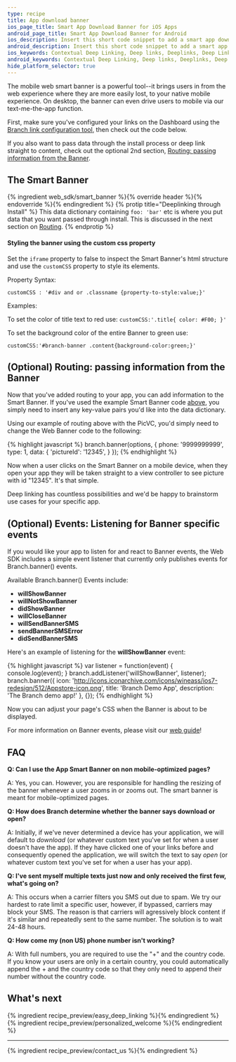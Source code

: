 ```yaml
---
type: recipe
title: App download banner
ios_page_title: Smart App Download Banner for iOS Apps
android_page_title: Smart App Download Banner for Android
ios_description: Insert this short code snippet to add a smart app download banner to both your desktop and mobile web pages and drive iOS app downloads.
android_description: Insert this short code snippet to add a smart app download banner to both your desktop and mobile web pages and drive Android app downloads.
ios_keywords: Contextual Deep Linking, Deep links, Deeplinks, Deep Linking, Deeplinking, Deferred Deep Linking, Deferred Deeplinking, Google App Indexing, Google App Invites, Apple Universal Links, Apple Spotlight Search, Facebook App Links, AppLinks, Deepviews, Deep views, Smart Banner, App Download Banner, Banner
android_keywords: Contextual Deep Linking, Deep links, Deeplinks, Deep Linking, Deeplinking, Deferred Deep Linking, Deferred Deeplinking, Google App Indexing, Google App Invites, Apple Universal Links, Apple Spotlight Search, Facebook App Links, AppLinks, Deepviews, Deep views,Smart Banner, App Download Banner, Banner
hide_platform_selector: true
---
```


The mobile web smart banner is a powerful tool--it brings users in from the web experience where they are more easily lost, to your native mobile experience. On desktop, the banner can even drive users to mobile via our text-me-the-app function.

First, make sure you've configured your links on the Dashboard using the [Branch link configuration tool](https://start.branch.io/), then check out the code below.

If you also want to pass data through the install process or deep link straight to content, check out the optional 2nd section, [Routing: passing information from the Banner](/recipes/app_download_banner/#optional-routing-passing-information-from-the-banner).


## The Smart Banner
{% ingredient web_sdk/smart_banner %}{% override header %}{% endoverride %}{% endingredient %}
{% protip title="Deeplinking through Install" %}
This data dictionary containing `foo: 'bar'` etc is where you put data that you want passed through install. This is discussed in the next section on [Routing](/recipes/app_download_banner/#optional-routing-passing-information-from-the-banner).
{% endprotip %} 

#### Styling the banner using the custom css property
Set the `iframe` property to false to inspect the Smart Banner's html structure and use the `customCSS` property to style its elements. 

Property Syntax: 

`customCSS : '#div and or .classname {property-to-style:value;}'`

Examples:

To set the color of title text to red use: `customCSS:'.title{ color: #F00; }'`

To set the background color of the entire Banner to green use: 

`customCSS:'#branch-banner .content{background-color:green;}'`

## (Optional) Routing: passing information from the Banner

Now that you've added routing to your app, you can add information to the Smart Banner. If you've used the example Smart Banner code [above](/recipes/app_download_banner/#the-smart-banner), you simply need to insert any key-value pairs you'd like into the data dictionary.

Using our example of routing above with the PicVC, you'd simply need to change the Web Banner code to the following:

{% highlight javascript %}
branch.banner(options, {
    phone: '9999999999',
    type: 1,
    data: {
        'pictureId': '12345',
    }
});
{% endhighlight %}

Now when a user clicks on the Smart Banner on a mobile device, when they open your app they will be taken straight to a view controller to see picture with id "12345". It's that simple.

Deep linking has countless possibilities and we'd be happy to brainstorm use cases for your specific app.

## (Optional) Events: Listening for Banner specific events

If you would like your app to listen for and react to Banner events, the Web SDK includes a simple event listener that currently only publishes events for Branch.banner() events.

Available Branch.banner() Events include:

- **willShowBanner**
- **willNotShowBanner**
- **didShowBanner**
- **willCloseBanner**
- **willSendBannerSMS**
- **sendBannerSMSError**
- **didSendBannerSMS**

Here's an example of listening for the **willShowBanner** event:

{% highlight javascript %}
var listener = function(event) { console.log(event); }
branch.addListener('willShowBanner', listener);
branch.banner({
    icon: 'http://icons.iconarchive.com/icons/wineass/ios7-redesign/512/Appstore-icon.png',
    title: 'Branch Demo App',
    description: 'The Branch demo app!'
}, {});
{% endhighlight %}

Now you can adjust your page's CSS when the Banner is about to be displayed. 

For more information on Banner events, please visit our [web guide](https://github.com/BranchMetrics/Web-SDK/blob/master/WEB_GUIDE.md#addlistenerevent-listener)!

## FAQ

**Q: Can I use the App Smart Banner on non mobile-optimized pages?**

A: Yes, you can. However, you are responsible for handling the resizing of the banner whenever a user zooms in or zooms out. The smart banner is meant for mobile-optimized pages.

**Q: How does Branch determine whether the banner says download or open?**

A: Initially, if we've never determined a device has your application, we will default to *download* (or whatever custom text you've set for when a user doesn't have the app). If they have clicked one of your links before and consequently opened the application, we will switch the text to say *open* (or whatever custom text you've set for when a user has your app).

**Q: I've sent myself multiple texts just now and only received the first few, what's going on?** 

A: This occurs when a carrier filters you SMS out due to spam. We try our hardest to rate limit a specific user, however, if bypassed, carriers may block your SMS. The reason is that carriers will agressively block content if it's similar and repeatedly sent to the same number. The solution is to wait 24-48 hours.

**Q: How come my (non US) phone number isn't working?**

A: With full numbers, you are required to use the "+" and the country code. If you know your users are only in a certain country, you could automatically append the + and the country code so that they only need to append their number without the country code.


## What's next

{% ingredient recipe_preview/easy_deep_linking %}{% endingredient %}
{% ingredient recipe_preview/personalized_welcome %}{% endingredient %}

-----

{% ingredient recipe_preview/contact_us %}{% endingredient %}
